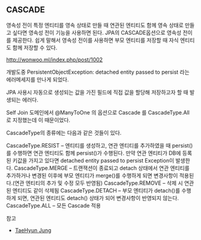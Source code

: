 ## CASCADE
영속성 전이
특정 엔티티를 영속 상태로 만들 때 연관된 엔티티도 함께 영속 상태로 만들고 싶다면 영속성 전이 기능을 사용하면 된다.
JPA의 CASCADE옵션으로 영속성 전이를 제공한다. 쉽게 말해서 영속성 전이를 사용하면 부모 엔티티를 저장할 때 자식 엔티티도 함께 저장할 수 있다.


http://wonwoo.ml/index.php/post/1002




개발도중 PersistentObjectException: detached entity passed to persist 라는 에러메세지를 만나게 되었다.

JPA 사용시 자동으로 생성되는 값을 가진 필드에 직접 값을 할당해 저장하고자 할 때 발생되는 에러다.

Self Join 도메인에서 @ManyToOne 의 옵션으로 Cascade 를 CascadeType.All 로 지정했는데 이 때문이었다.



CascadeType의 종류에는 다음과 같은 것들이 있다.

CascadeType.RESIST – 엔티티를 생성하고, 연관 엔티티를 추가하였을 때 persist() 를 수행하면 연관 엔티티도 함께 persist()가 수행된다.  만약 연관 엔티티가 DB에 등록된 키값을 가지고 있다면 detached entity passed to persist Exception이 발생한다.
CascadeType.MERGE – 트랜잭션이 종료되고 detach 상태에서 연관 엔티티를 추가하거나 변경된 이후에 부모 엔티티가 merge()를 수행하게 되면 변경사항이 적용된다.(연관 엔티티의 추가 및 수정 모두 반영됨)
CascadeType.REMOVE – 삭제 시 연관된 엔티티도 같이 삭제됨
CascadeType.DETACH – 부모 엔티티가 detach()를 수행하게 되면, 연관된 엔티티도 detach() 상태가 되어 변경사항이 반영되지 않는다.
CascadeType.ALL – 모든 Cascade 적용


참고
- [TaeHyun Jung](http://chomman.github.io/blog/java/jpa/programming/jpa-cascadetype-%EC%A2%85%EB%A5%98/)
